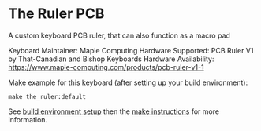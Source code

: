The Ruler PCB
=======

A custom keyboard PCB ruler, that can also function as a macro pad

Keyboard Maintainer: Maple Computing
Hardware Supported: PCB Ruler V1 by That-Canadian and Bishop Keyboards
Hardware Availability: https://www.maple-computing.com/products/pcb-ruler-v1-1

Make example for this keyboard (after setting up your build environment):

    make the_ruler:default

See [build environment setup](https://docs.qmk.fm/build_environment_setup.html) then the [make instructions](https://docs.qmk.fm/make_instructions.html) for more information.
